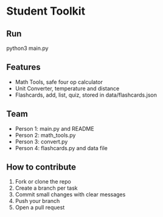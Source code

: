 # Student Toolkit

## Run
python3 main.py

## Features
- Math Tools, safe four op calculator  
- Unit Converter, temperature and distance  
- Flashcards, add, list, quiz, stored in data/flashcards.json  

## Team
- Person 1: main.py and README  
- Person 2: math_tools.py  
- Person 3: convert.py  
- Person 4: flashcards.py and data file  

## How to contribute
1. Fork or clone the repo  
2. Create a branch per task  
3. Commit small changes with clear messages  
4. Push your branch  
5. Open a pull request  
